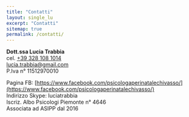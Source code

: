 ```yaml
---
title: "Contatti"
layout: single_lu
excerpt: "Contatti"
sitemap: true
permalink: /contatti/
---
```

**Dott.ssa Lucia Trabbia**<br>
cel. <a href="tel:+39 328 108 1014">+39 328 108 1014</a><br>
lucia.trabbia@gmail.com<br>
P.Iva n° 11512970010

Pagina FB: [https://www.facebook.com/psicologaperinatalechivasso/](https://www.facebook.com/psicologaperinatalechivasso/)<br>
Indirizzo Skype: luciatrabbia<br>
Iscriz. Albo Psicologi Piemonte n° 4646<br>
Associata ad ASIPP dal 2016<br>